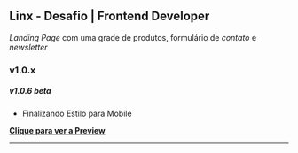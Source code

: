 ## Linx - Desafio | Frontend Developer

  _Landing Page_ com uma grade de produtos, formulário de _contato_ e _newsletter_

### v1.0.x

##### v1.0.6 beta
- Finalizando Estilo para Mobile

**[Clique para ver a Preview](https://alessondejesus.github.io/linx-test-dsn/  "Clique Aqui")**

------------